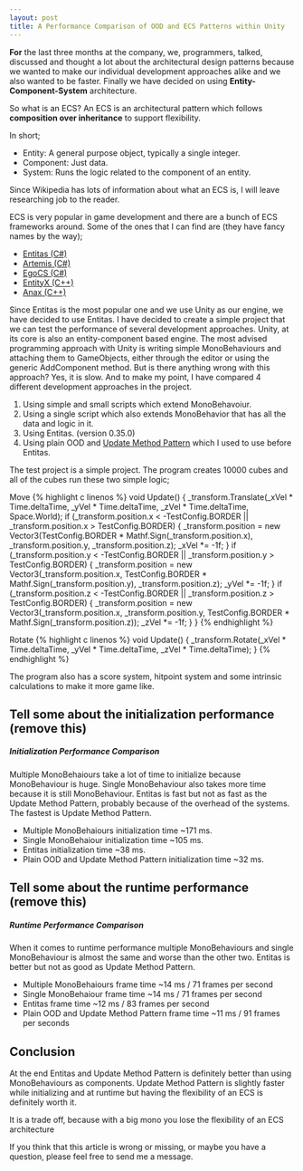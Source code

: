 ```yaml
---
layout: post
title: A Performance Comparison of OOD and ECS Patterns within Unity
---
```

**For** the last three months at the company, we, programmers, talked, discussed and thought a lot about the architectural design patterns because we wanted to make our individual development approaches alike and we also wanted to be faster. Finally we have decided on using **Entity-Component-System** architecture.

So what is an ECS?
An ECS is an architectural pattern which follows **composition over inheritance** to support flexibility.

In short;

* Entity: A general purpose object, typically a single integer.
* Component: Just data.
* System: Runs the logic related to the component of an entity.

Since Wikipedia has lots of information about what an ECS is, I will leave researching job to the reader.

ECS is very popular in game development and there are a bunch of ECS frameworks around.
Some of the ones that I can find are (they have fancy names by the way);

* [Entitas (C#)](https://github.com/sschmid/Entitas-CSharp)
* [Artemis (C#)](https://github.com/thelinuxlich/artemis_CSharp)
* [EgoCS (C#)](https://github.com/andoowhy/EgoCS)
* [EntityX (C++)](https://github.com/alecthomas/entityx)
* [Anax (C++)](https://github.com/miguelmartin75/anax)

Since Entitas is the most popular one and we use Unity as our engine, we have decided to use Entitas. I have decided to create a simple project that we can test the performance of several development approaches.
Unity, at its core is also an entity-component based engine. The most advised programming approach with Unity is writing simple MonoBehaviours and attaching them to GameObjects, either through the editor or using the generic AddComponent method. But is there anything wrong with this approach? Yes, it is slow. And to make my point, I have compared 4 different development approaches in the project.

1. Using simple and small scripts which extend MonoBehavoiur.
2. Using a single script which also extends MonoBehavior that has all the data and logic in it.
3. Using Entitas. (version 0.35.0)
4. Using plain OOD and [Update Method Pattern](http://gameprogrammingpatterns.com/update-method.html) which I used to use before Entitas.

The test project is a simple project. The program creates 10000 cubes and all of the cubes run these two simple logic;

Move
{% highlight c linenos %}
void Update()
		{
			_transform.Translate(_xVel * Time.deltaTime, _yVel * Time.deltaTime, _zVel * Time.deltaTime, Space.World);
			if (_transform.position.x < -TestConfig.BORDER || _transform.position.x > TestConfig.BORDER)
			{
				_transform.position = new Vector3(TestConfig.BORDER * Mathf.Sign(_transform.position.x), _transform.position.y, _transform.position.z);
				_xVel *= -1f;
			}
			if (_transform.position.y < -TestConfig.BORDER || _transform.position.y > TestConfig.BORDER)
			{
				_transform.position = new Vector3(_transform.position.x, TestConfig.BORDER * Mathf.Sign(_transform.position.y), _transform.position.z);
				_yVel *= -1f;
			}
			if (_transform.position.z < -TestConfig.BORDER || _transform.position.z > TestConfig.BORDER)
			{
				_transform.position = new Vector3(_transform.position.x, _transform.position.y, TestConfig.BORDER * Mathf.Sign(_transform.position.z));
				_zVel *= -1f;
			}
		}
{% endhighlight %}

Rotate
{% highlight c linenos %}
void Update()
		{
			_transform.Rotate(_xVel * Time.deltaTime, _yVel * Time.deltaTime, _zVel * Time.deltaTime);
		}
{% endhighlight %}

The program also has a score system, hitpoint system and some intrinsic calculations to make it more game like.

## Tell some about the initialization performance (remove this)
##### Initialization Performance Comparison
Multiple MonoBehaiours take a lot of time to initialize because MonoBehaviour is huge. Single MonoBehaviour also takes more time because it is still MonoBehaviour. Entitas is fast but not as fast as the Update Method Pattern, probably because of the overhead of the systems. The fastest is Update Method Pattern.
* Multiple MonoBehaiours initialization time ~171 ms.
* Single MonoBehaiour initialization time ~105 ms.
* Entitas initialization time ~38 ms.
* Plain OOD and Update Method Pattern initialization time ~32 ms.

## Tell some about the runtime performance (remove this)
##### Runtime Performance Comparison
When it comes to runtime performance multiple MonoBehaviours and single MonoBehaviour is almost the same and worse than  the other two. Entitas is better but not as good as Update Method Pattern.

* Multiple MonoBehaiours frame time ~14 ms / 71 frames per second
* Single MonoBehaiour frame time ~14 ms / 71 frames per second
* Entitas frame time ~12 ms / 83 frames per second
* Plain OOD and Update Method Pattern frame time ~11 ms / 91 frames per seconds

## Conclusion
At the end Entitas and Update Method Pattern is definitely better than using MonoBehaviours as components. Update Method Pattern is slightly faster while initializing and at runtime but having the flexibility of an ECS is definitely worth it.

It is a trade off, because with a big mono you lose the flexibility of an ECS architecture

If you think that this article is wrong or missing, or maybe you have a question, please feel free to send me a message.
